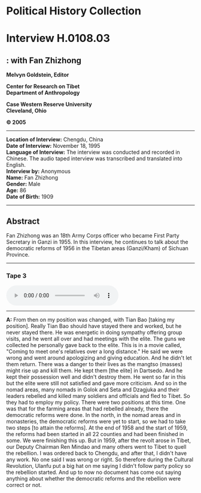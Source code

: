 # Political History Collection  
# Interview H.0108.03  
##  : with Fan Zhizhong  
  
**Melvyn Goldstein, Editor**  

**Center for Research on Tibet**  
**Department of Anthropology**  

**Case Western Reserve University**  
**Cleveland, Ohio**  

**© 2005**  

---  
**Location of Interview:** Chengdu, China   
**Date of Interview:** November 18, 1995  
**Language of Interview:** The interview was conducted and recorded in Chinese. The audio taped interview was transcribed and translated into English.  
**Interview by:** Anonymous  
**Name:** Fan Zhizhong  
**Gender:** Male  
**Age:** 86  
**Date of Birth:** 1909  
  
---  
## Abstract  

 Fan Zhizhong was an 18th Army Corps officer who became First Party Secretary in Ganzi in 1955. In this interview, he continues to talk about the democratic reforms of 1956 in the Tibetan areas (Ganzi/Kham) of Sichuan Province.   

---  
### Tape 3  

<audio controls>
<source src="https://tile.loc.gov/storage-services/service/asian/asiantoha/H_0108_03/H_0108_03.mp3" type="audio/mp3">
Your browser does not support the audio element.
</audio>  

---

**A:**  From then on my position was changed, with Tian Bao [taking my position]. Really Tian Bao should have stayed there and worked, but he never stayed there. He was energetic in doing sympathy offering group visits, and he went all over and had meetings with the elite. The guns we collected he personally gave back to the elite. This is in a movie called, "Coming to meet one's relatives over a long distance." He said we were wrong and went around apologizing and giving education. And he didn't let them return. There was a danger to their lives as the <span class="tooltip" data-text="[tib. དམངས་ཚོགས] The masses.">mangtso</span> (masses) might rise up and kill them. He kept them [the elite] in Dartsedo. And he kept their possession well and didn't destroy them. He went so far in this but the elite were still not satisfied and gave more criticism. And so in the nomad areas, many nomads in Golok and Seta and Dzagjuka and their leaders rebelled and killed many soldiers and officials and fled to Tibet. So they had to employ my policy. There were two positions at this time. One was t<span class="tooltip" data-text="[tib. ཞྭ་མོ; ch. 戴帽] 1. A regular hat, cap. 2. A common political slang term (label) used for people who were classified as class enemies or reactionaries. It was used politically as, &quot;They put the hat on him,&quot; or &quot;They never took his hat off.&quot;">hat</span> for the farming areas that had rebelled already, there the democratic reforms were done. In the north, in the nomad areas and in monasteries, the democratic reforms were yet to start, so we had to take two steps [to attain the reforms]. At the end of 1958 and the start of 1959, the reforms had been started in all 22 counties and had been finished in some. We were finishing this up. But in 1959, after the revolt arose in Tibet, our Deputy Chairman Ren Mindao and many others went to Tibet to quell the rebellion. I was ordered back to Chengdu, and after that, I didn't have any work. No one said I was wrong or right. So therefore during the Cultural Revolution, Ulanfu put a big hat on me saying I didn't follow party policy so the rebellion started. And up to now no document has come out saying anything about whether the democratic reforms and the rebellion were correct or not.   

